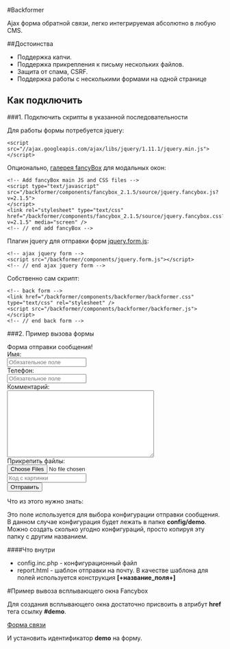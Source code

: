 #Backformer

Ajax форма обратной связи, легко интегрируемая абсолютно в любую CMS.

##Достоинства
* Поддержка капчи.
* Поддержка прикрепления к письму нескольких файлов.
* Защита от спама, CSRF.
* Поддержка работы с несколькими формами на одной странице

## Как подключить

###1. Подключить скрипты в указанной последовательности

Для работы формы потребуется jquery:

    <script src="//ajax.googleapis.com/ajax/libs/jquery/1.11.1/jquery.min.js"></script>
 
Опционально, [галерея fancyBox](https://github.com/fancyapps/fancyBox) для модальных окон:

    <!-- Add fancyBox main JS and CSS files -->
    <script type="text/javascript" src="/backformer/components/fancybox_2.1.5/source/jquery.fancybox.js?v=2.1.5">
    </script>
    <link rel="stylesheet" type="text/css" href="/backformer/components/fancybox_2.1.5/source/jquery.fancybox.css?v=2.1.5" media="screen" />
    <!-- // end add fancyBox -->

Плагин jquery для отправки форм [jquery.form.js](https://github.com/malsup/form):

    <!-- ajax jquery form -->
    <script src="/backformer/components/jquery.form.js"></script>
    <!-- // end ajax jquery form -->

Собственно сам скрипт:

    <!-- back form -->
    <link href="/backformer/components/backformer/backformer.css" type="text/css" rel="stylesheet" />
    <script src="/backformer/components/backformer/backformer.js"></script>
    <!-- // end back form -->

###2. Пример вызова формы

<div class="backformer" id="demo">
	<div class="bf-header">
		Форма отправки сообщения!
	</div>
	<div class="bf-status"></div>
	<div class="bf-content">
		<form action="/backformer/index.php" method="post">
			<input class="bf-token" name="bf-token" type="hidden" value="" /> 
			<input name="config" type="hidden" value="demo" />
			<div class="bf-row">
				<div class="bf-info-text">Имя:</div>
				<input required="required" name="name" placeholder="Обязательное поле" type="text" value="" />
			</div>
			<div class="bf-row">
				<div class="bf-info-text">Телефон:</div>
				<input required="required" placeholder="Обязательное поле"  name="phone" placeholder="Обязательное поле" type="text" value="" />
			</div>
			<div class="bf-row">
				<div class="bf-info-text">Комментарий:</div>
				<textarea cols="40" rows="10" name="comment"></textarea>
			</div>
			<div class="bf-row">
				<div class="bf-info-text">Прикрепить файлы:</div>
				<input multiple="multiple" name="upload_file[]" type="file" />
			</div>
			<div class="bf-row">
				<div class="bf-info-img"> 
					<img title="Обновить картинку" class="img-capcha" src="/backformer/model/kcaptcha/index.php" alt="" />
				</div>
				<input class="capcha"  name="capcha" placeholder="Код с картинки" type="text" value="" />
			</div>
			<div class="bf-submit">
				<input class="btn" name="submit" type="submit" value="Отправить"/>
			</div>
		</form>
	</div>
</div>

Что из этого нужно знать:

<input name="config" type="hidden" value="demo" />

Это поле используется для выбора конфигурации отправки сообщения. В данном случае конфигурация будет лежать в папке **config/demo**. Можно создать сколько угодно конфигураций, просто копируя эту папку с другим названием. 

####Что внутри

* config.inc.php - конфигурационный файл
* report.html - шаблон отправки на почту. В качестве шаблона для полей используется конструкция **[+название_поля+]** 

#Пример вывоза всплывающего окна Fancybox

Для создания всплывающего окна достаточно присвоить в атрибут **href** тега **<a>** ссылку **#demo**. 

<a href="#demo" class="fancybox">Форма связи</a>

И установить идентификатор **demo** на форму.

<div class="backformer" id="demo">

